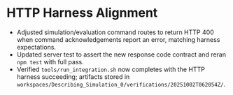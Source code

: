 # HTTP Harness Alignment
- Adjusted simulation/evaluation command routes to return HTTP 400 when command acknowledgements report an error, matching harness expectations.
- Updated server test to assert the new response code contract and reran `npm test` with full pass.
- Verified `tools/run_integration.sh` now completes with the HTTP harness succeeding; artifacts stored in `workspaces/Describing_Simulation_0/verifications/20251002T062054Z/`.
